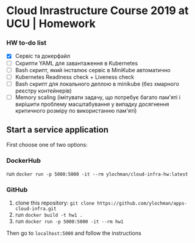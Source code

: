 # Cloud Inrastructure Course 2019 at UCU | Homework

### HW to-do list
- [x] Сервіс та докерфайл
- [ ] Скрипти YAML для завантаження в Kubernetes
- [ ] Bash скрипт, який інсталює сервіс в MiniKube автоматично
- [ ] Kubernetes Readiness check + Liveness check
- [ ] Bash скрипт для локального деплою в minikube (без хмарного реєстру контейнерів)
- [ ] Memory scaling (імітувати задачу, що потребує багато пам'яті і вирішити проблему масштабування у випадку досягнення критичного розміру по використанню пам'яті)

## Start a service application
First choose one of two options:

### DockerHub
run `docker run -p 5000:5000 -it --rm ylochman/cloud-infra-hw:latest`

### GitHub
1. clone this repository: `git clone https://github.com/ylochman/apps-cloud-infra.git`
2. run `docker build -t hw1 .`
3. run `docker run -p 5000:5000 -it --rm hw1`

Then go to `localhost:5000` and follow the instructions

<!-- ### trash -->
<!-- `docker run -p 5000:5000 -it --rm --entrypoint=/bin/bash hw1` -->
